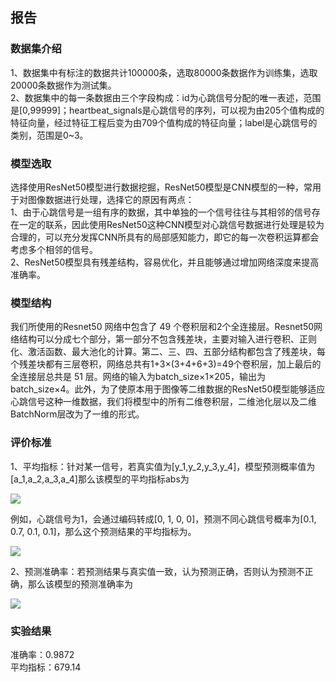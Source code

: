 ## 报告

### 数据集介绍

1、数据集中有标注的数据共计100000条，选取80000条数据作为训练集，选取20000条数据作为测试集。  
2、数据集中的每一条数据由三个字段构成：id为心跳信号分配的唯一表述，范围是[0,99999]；heartbeat_signals是心跳信号的序列，可以视为由205个值构成的特征向量，经过特征工程后变为由709个值构成的特征向量；label是心跳信号的类别，范围是0~3。

### 模型选取

选择使用ResNet50模型进行数据挖掘，ResNet50模型是CNN模型的一种，常用于对图像数据进行处理，选择它的原因有两点：    
1、由于心跳信号是一组有序的数据，其中单独的一个信号往往与其相邻的信号存在一定的联系，因此使用ResNet50这种CNN模型对心跳信号数据进行处理是较为合理的，可以充分发挥CNN所具有的局部感知能力，即它的每一次卷积运算都会考虑多个相邻的信号。    
2、ResNet50模型具有残差结构，容易优化，并且能够通过增加网络深度来提高准确率。

### 模型结构

我们所使用的Resnet50 网络中包含了 49 个卷积层和2个全连接层。Resnet50网络结构可以分成七个部分，第一部分不包含残差块，主要对输入进行卷积、正则化、激活函数、最大池化的计算。第二、三、四、五部分结构都包含了残差块，每个残差块都有三层卷积，网络总共有1+3×(3+4+6+3)=49个卷积层，加上最后的全连接层总共是 51 层。网络的输入为batch_size×1×205，输出为batch_size×4。此外，为了使原本用于图像等二维数据的ResNet50模型能够适应心跳信号这种一维数据，我们将模型中的所有二维卷积层，二维池化层以及二维BatchNorm层改为了一维的形式。

### 评价标准

1、平均指标：针对某一信号，若真实值为[y_1,y_2,y_3,y_4]，模型预测概率值为[a_1,a_2,a_3,a_4]那么该模型的平均指标abs为

![](https://latex.codecogs.com/svg.image?abs=\sum_{j=1}^{n}\sum_{i=1}^{4}\left|y_i-a_i\right|)

例如，心跳信号为1，会通过编码转成[0, 1, 0, 0]，预测不同心跳信号概率为[0.1, 0.7, 0.1, 0.1]，那么这个预测结果的平均指标为。

![](https://latex.codecogs.com/svg.image?abs=\left|0.1-0\right|&plus;\left|0.7-1\right|&plus;\left|0.1-0\right|&plus;\left|0.1-0\right|=0.6)

2、预测准确率：若预测结果与真实值一致，认为预测正确，否则认为预测不正确，那么该模型的预测准确率为

![](https://latex.codecogs.com/svg.image?acc=\frac{预测准确的样本数量}{测试集样本总数})

### 实验结果

准确率：0.9872  
平均指标：679.14

